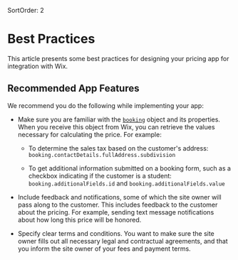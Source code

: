 SortOrder: 2
# Best Practices

This article presents some best practices for designing your pricing app for integration with Wix.

## Recommended App Features

We recommend you do the following while implementing your app:

+ Make sure you are familiar with the [`booking`](https://dev.wix.com/api/rest/wix-bookings/bookings-v2/booking-object) object and its properties. When you receive this object from Wix, you can retrieve the values necessary for calculating the price. For example: 
  
  + To determine the sales tax based on the customer's address: `booking.contactDetails.fullAddress.subdivision`

  + To get additional information submitted on a booking form, such as a checkbox indicating if the customer is a student: `booking.additionalFields.id` and `booking.additionalFields.value`

  
+ Include feedback and notifications, some of which the site owner will pass along to the customer. This includes feedback to the customer about the pricing. For example, sending text message notifications about how long this price will be honored.

+ Specify clear terms and conditions. You want to make sure the site owner fills out all necessary legal and contractual agreements, and that you inform the site owner of your fees and payment terms.

